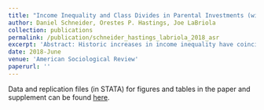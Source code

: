 ```yaml
---
title: "Income Inequality and Class Divides in Parental Investments (with Daniel Schneider and Orestes P. Hastings)"
author: Daniel Schneider, Orestes P. Hastings, Joe LaBriola
collection: publications
permalink: /publication/schneider_hastings_labriola_2018_asr
excerpt: 'Abstract: Historic increases in income inequality have coincided with widening class divides in parental investments of money and time in children. These widening class gaps are significant because parental investment is one pathway by which advantage is transmitted across generations. Using over three decades of micro-data from the Consumer Expenditure Survey and American Heritage Time Use Survey linked to state-year measures of income inequality, we test the relationship between income inequality and class gaps in parental investment. We find robust evidence of wider class gaps in parental financial investments in children – but not parental investments of time in children – when state-level income inequality is higher. We further explore mechanisms that may drive the relationship between rising income inequality and widening class gaps in parental financial investments in children. This relationship is partially explained by the increasing concentration of income at the top of the income distribution in state-years with higher inequality, which gives higher-earning households more money to spend on financial investments in children. In addition, we find evidence for contextual effects of higher income inequality that reshape parental preferences towards financial investment in children differentially by class.'
date: 2018-June
venue: 'American Sociological Review'
paperurl: ''
---
```


Data and replication files (in STATA) for figures and tables in the paper and supplement can be found [here](https://www.dropbox.com/sh/e79e37s97d01dnp/AABniskIQhQp0KgvnYBenQ2Oa?dl=0).
